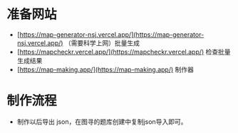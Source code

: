 # 准备网站
+ [https://map-generator-nsj.vercel.app/](https://map-generator-nsj.vercel.app/)  （需要科学上网）批量生成
+ [https://mapcheckr.vercel.app/](https://mapcheckr.vercel.app/) 检查批量生成结果
+ [https://map-making.app/](https://map-making.app/) 制作器

# 制作流程
+ 制作以后导出 json，在图寻的题库创建中复制json导入即可。


